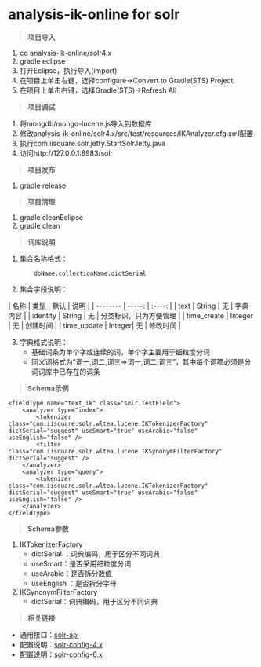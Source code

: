 # analysis-ik-online for solr

> **项目导入**

1. cd analysis-ik-online/solr4.x
2. gradle eclipse
3. 打开Eclipse，执行导入(import)
4. 在项目上单击右键，选择configure->Convert to Gradle(STS) Project
5. 在项目上单击右键，选择Gradle(STS)->Refresh All

> **项目调试**

1. 将mongdb/mongo-lucene.js导入到数据库
2. 修改analysis-ik-online/solr4.x/src/test/resources/IKAnalyzer.cfg.xml配置
3. 执行com.iisquare.solr.jetty.StartSolrJetty.java
4. 访问http://127.0.0.1:8983/solr

> **项目发布**

1. gradle release

> **项目清理**

1. gradle cleanEclipse
2. gradle clean

> **词库说明**

1. 集合名称格式：

	```
		dbName.collectionName.dictSerial
	```

2. 集合字段说明：

| 名称 | 类型 | 默认 | 说明 |
| -------- | -----: | :----: |
| text | String | 无 | 字典内容 |
| identity | String | 无 | 分类标识，只为方便管理 |
| time_create | Integer | 无 | 创建时间 |
| time_update | Integer| 无 | 修改时间 |

3. 字典格式说明：
	- 基础词条为单个字或连续的词，单个字主要用于细粒度分词
	- 同义词格式为“词一,词二,词三=>词一,词二,词三”，其中每个词项必须是分词词库中已存在的词条

> **Schema示例**

```
<fieldType name="text_ik" class="solr.TextField">
    <analyzer type="index">
        <tokenizer class="com.iisquare.solr.wltea.lucene.IKTokenizerFactory" dictSerial="suggest" useSmart="true" useArabic="false" useEnglish="false" />
        <filter class="com.iisquare.solr.wltea.lucene.IKSynonymFilterFactory" dictSerial="suggest" />
    </analyzer>
    <analyzer type="query">
        <tokenizer class="com.iisquare.solr.wltea.lucene.IKTokenizerFactory" dictSerial="suggest" useSmart="true" useArabic="false" useEnglish="false" />
    </analyzer>
</fieldType>
```

> **Schema参数**

1. IKTokenizerFactory
	- dictSerial	：词典编码，用于区分不同词典
	- useSmart：是否采用细粒度分词
	- useArabic：是否拆分数值
	- useEnglish	：是否拆分字母
2. IKSynonymFilterFactory
	- dictSerial：词典编码，用于区分不同词典

> **相关链接**

- 通用接口：[solr-api](./solr-api.md)
- 配置说明：[solr-config-4.x](./solr-config-4.x.md)
- 配置说明：[solr-config-6.x](./solr-config-6.x.md)
